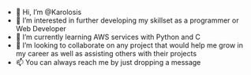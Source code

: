 - 👋 Hi, I’m @Karolosis
- 👀 I’m interested in further developing my skillset as a programmer or Web Developer
- 🌱 I’m currently learning AWS services with Python and C
- 💞️ I’m looking to collaborate on any project that would help me grow in my career as well as assisting others with their projects
- 📫 You can always reach me by just dropping a message 

<!---
Karolosis/Karolosis is a ✨ special ✨ repository because its `README.md` (this file) appears on your GitHub profile.
You can click the Preview link to take a look at your changes.
--->
